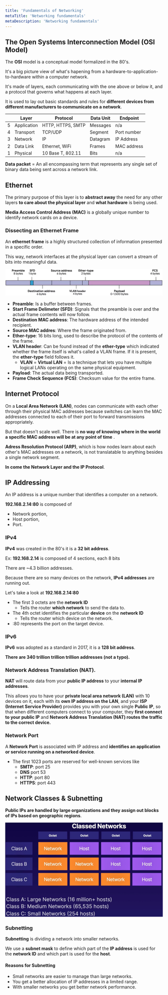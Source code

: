 ```yaml
---
title: 'Fundamentals of Networking'
metaTitle: 'Networking fundamentals'
metaDescription: 'Networking fundamentals'
---
```


## The Open Systems Interconnection Model (OSI Model)

The **OSI** model is a conceptual model formalized in the 80's.

It's a big picture view of what's hapening from a hardware-to-application-to-hardware within a computer network.

It's made of layers, each communicating with the one above or below it, and a protocol that governs what happens at each layer.

It is used to lay out basic standards and rules for **different devices from different manufacturers to communicate on a network**.

|     | Layer       | Protocol          | Data Unit | Endpoint    |
| --- | ----------- | ----------------- | --------- | ----------- |
| 5   | Application | HTTP, HTTPS, SMTP | Messages  | n/a         |
| 4   | Transport   | TCP/UDP           | Segment   | Port number |
| 3   | Network     | IP                | Datagram  | IP Address  |
| 2   | Data Link   | Ethernet, WiFi    | Frames    | MAC address |
| 1   | Physical    | 10 Base T, 802.11 | Bits      | n/a         |

**Data packet** = An all encompassing term that represents any single set of binary data being sent across a network link.

## Ethernet

The primary purpose of this layer is to **abstract away** the need for any other layers **to care about the physical layer** and **what hardware** is being used.

**Media Access Control Address (MAC)** is a globally unique number to identify network cards on a device.

### Dissecting an Ethernet Frame

An **ethernet frame** is a highly structured collection of information presented in a specific order.

This way, network interfaces at the physical layer can convert a stream of bits into meaningful data.

![Ethernet Frame](./images/ethernet-frame.png)

- **Preamble**: Is a buffer between frames.
- **Start Frame Delimeter (SFD)**: Signals that the preamble is over and the actual frame contents will now follow.
- **Destination MAC address**: The hardware address of the intended recipient.
- **Source MAC addres**: Where the frame originated from.
- **Ether-type**: 16 bits long, used to describe the protocol of the contents of the frame.
- **VLAN header**: Can be found instead of the **ether-type** which indicated whether the frame itself is what's called a VLAN frame. If it is present, the **ether-type** field follows it.
  - **VLAN** = **Virtual LAN** = Is a technique that lets you have multiple logical LANs operating on the same physical equipment.
- **Payload**: The actual data being transported.
- **Frame Check Sequence (FCS)**: Checksum value for the entire frame.

## Internet Protocol

On a **Local Area Network (LAN)**, nodes can communicate with each other through their physical MAC addresses because switches can learn the MAC addresses connected to each of their port to forward transmissions appropriately.

But that doesn't scale well. There is **no way of knowing where in the world a specific MAC address will be at any point of time** .

**Adress Resolution Protocol (ARP)**, which is how nodes learn about each other's MAC addresses on a network, is not translatable to anything besides a single network segment.

**In come the Network Layer and the IP Protocol**.

## IP Addressing

An IP address is a unique number that identifies a computer on a network.

**192.168.2.14:80** is composed of

- Network portion,
- Host portion,
- Port.

### IPv4

**IPv4** was created in the 80's it is a **32 bit address**.

Ex: **192.168.2.14** is composed of 4 sections, each 8 bits

There are ~4.3 billion addresses.

Because there are so many devices on the network, **IPv4 addresses** are running out.

Let's take a look at **192.168.2.14:80**

- The first 3 octets are the **network ID**
  - Tells the router **which network** to send the data to.
- The 4th octet identifies the particular **device** on the **network ID**
  - Tells the router which device on the network.
- :80 represents the port on the target device.

### IPv6

**IPv6** was adopted as a standard in 2017, it is a **128 bit address**.

**There are 340 trillion trillion trillion addresses (not a typo).**

### Network Address Translation (NAT).

**NAT** will route data from your **public IP address** to your **internal IP addresses**.

This allows you to have your **private local area network (LAN)** with 10 devices on it, each with its **own IP address on the LAN**, and your **ISP (Internet Service Provider)** provides you with your own single **Public IP**, so that when different computers connect to your computer, they **first connect to your public IP** and **Network Address Translation (NAT) routes the traffic to the correct device.**

### Network Port

A **Network Port** is associated with IP address and **identifies an application or service running on a networked device**.

- The first 1023 ports are reserved for well-known services like
  - **SMTP**: port 25
  - **DNS** port 53
  - **HTTP**: port 80
  - **HTTPS**: port 443

## Network Classes & Subnetting

**Public IPs are handled by large organizations and they assign out blocks of IPs based on geographic regions**.

![Network Classes](./images/network-classes.png)

### Subnetting

**Subnetting** is dividing a network into smaller networks.

We use a **subnet mask** to define which part of the **IP address** is used for the **network ID** and which part is used for the **host**.

#### Reasons for Subnetting

- Small networks are easier to manage than large networks.
- You get a better allocation of IP addresses in a limited range.
- With smaller networks you get better network performance.
